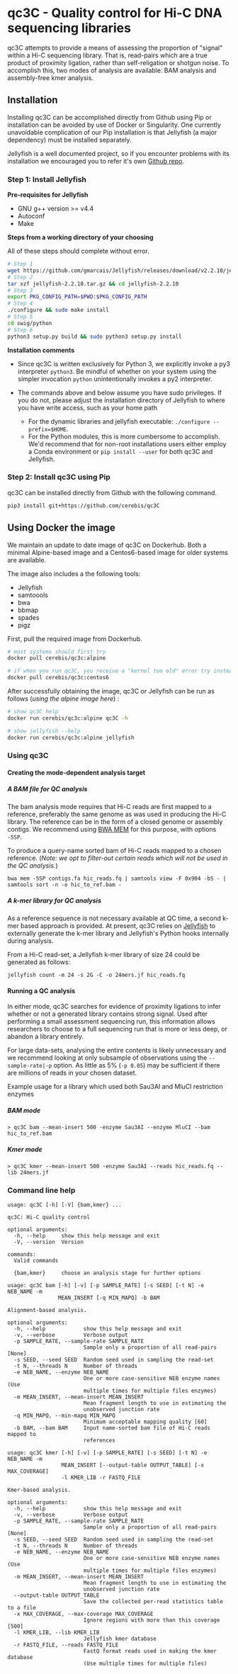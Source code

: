 # qc3C - Quality control for Hi-C DNA sequencing libraries

qc3C attempts to provide a means of assessing the proportion of "signal" within a Hi-C sequencing library. That is, read-pairs which are a true product of proximity ligation, rather than self-religation or shotgun noise. To accomplish this, two modes of analysis are available: BAM analysis and assembly-free kmer analysis. 

## Installation

Installing qc3C can be accomplished directly from Github using Pip or installation can be avoided by use of Docker or Singularity. One currently unavoidable complication of our Pip installation is that Jellyfish (a major dependency) must be installed separately.

Jellyfish is a well documented project, so if you encounter problems with its installation we encouraged you to refer it's own [Github repo](https://github.com/gmarcais/Jellyfish).

### Step 1: Install Jellyfish

**Pre-requisites for Jellyfish**

- GNU g++ version >= v4.4
- Autoconf
- Make


**Steps from a working directory of your choosing**

All of these steps should complete without error.

```bash
# Step 1
wget https://github.com/gmarcais/Jellyfish/releases/download/v2.2.10/jellyfish-2.2.10.tar.gz 
# Step 2
tar xzf jellyfish-2.2.10.tar.gz && cd jellyfish-2.2.10
# Step 3
export PKG_CONFIG_PATH=$PWD:$PKG_CONFIG_PATH
# Step 4
./configure && sudo make install
# Step 5
cd swig/python
# Step 6
python3 setup.py build && sudo python3 setup.py install
```

**Installation comments**

- Since qc3C is written exclusively for Python 3, we explicitly invoke a py3 interpreter `python3`. Be mindful of whether on your system using the simpler invocation `python` unintentionally invokes a py2 interpreter.
- The commands above and below assume you have sudo privileges. If you do not, please adjust the installation directory of Jellyfish to where you have write access, such as your home path 
  
  - For the dynamic libraries and jellyfish executable: `./configure --prefix=$HOME`. 
  - For the Python modules, this is more cumbersome to accomplish. We'd recommend that for non-root installations users either employ a Conda environment or `pip install --user` for both qc3C and Jellyfish.


### Step 2: Install qc3C using Pip

qc3C can be installed directly from Github with the following command.

```bash
pip3 install git+https://github.com/cerebis/qc3C
```

## Using Docker the image

We maintain an update to date image of qc3C on Dockerhub. Both a minimal Alpine-based image and a Centos6-based image for older systems are available.

The image also includes a the following tools:

- Jellyfish
- samtoools
- bwa
- bbmap
- spades
- pigz

First, pull the required image from Dockerhub.
```bash
# most systems should first try
docker pull cerebis/qc3c:alpine

# if when you run qc3C, you receive a "kernel too old" error try instead
docker pull cerebis/qc3c:centos6
```

After successfully obtaining the image, qc3C or Jellyfish can be run as follows (_using the alpine image here_) :
```bash
# show qc3C help
docker run cerebis/qc3c:alpine qc3C -h

# show jellyfish --help
docker run cerebis/qc3c:alpine jellyfish
```

### Using qc3C

#### Creating the mode-dependent analysis target

##### A BAM file for QC analysis
The bam analysis mode requires that Hi-C reads are first mapped to a reference, preferably the same genome as was used in producing the Hi-C library. The reference can be in the form of a closed genome or assembly contigs. We recommend using [BWA MEM](https://github.com/lh3/bwa) for this purpose, with options `-5SP`.

To produce a query-name sorted bam of Hi-C reads mapped to a chosen reference. (_Note: we opt to filter-out certain reads which will not be used in the QC analysis._)

```$bash
bwa mem -5SP contigs.fa hic_reads.fq | samtools view -F 0x904 -bS - | samtools sort -n -o hic_to_ref.bam -
```

##### A k-mer library for QC analysis
As a reference sequence is not necessary available at QC time, a second k-mer based approach is provided. At present, qc3C relies on [Jellyfish](https://github.com/gmarcais/jellyfish) to externally generate the k-mer library and Jellyfish's Python hooks internally during analysis.

From a Hi-C read-set, a Jellyfish k-mer library of size 24 could be generated as follows:

```$bash
jellyfish count -m 24 -s 2G -C -o 24mers.jf hic_reads.fq 
```

#### Running a QC analysis

In either mode, qc3C searches for evidence of proximity ligations to infer whether or not a generated library contains strong signal. Used after performing a small assessment sequencing run, this information allows researchers to choose to a full sequencing run that is more or less deep, or abandon a library entirely. 

For large data-sets, analysing the entire contents is likely unnecessary and we recommend looking at only subsample of observations using the `--sample-rate|-p` option. As little as 5% (`-p 0.05`) may be sufficient if there are millions of reads in your chosen dataset.  

Example usage for a library which used both Sau3AI and MluCI restriction enzymes

##### BAM mode
```$bash
> qc3C bam --mean-insert 500 -enzyme Sau3AI --enzyme MluCI --bam hic_to_ref.bam

```
##### Kmer mode
```$bash
> qc3C kmer --mean-insert 500 -enzyme Sau3AI --reads hic_reads.fq --lib 24mers.jf
```


### Command line help

```$bash
usage: qc3C [-h] [-V] {bam,kmer} ...

qc3C: Hi-C quality control

optional arguments:
  -h, --help     show this help message and exit
  -V, --version  Version

commands:
  Valid commands

  {bam,kmer}     choose an analysis stage for further options
```

```$bash
usage: qc3C bam [-h] [-v] [-p SAMPLE_RATE] [-s SEED] [-t N] -e NEB_NAME -m
                MEAN_INSERT [-q MIN_MAPQ] -b BAM

Alignment-based analysis.

optional arguments:
  -h, --help            show this help message and exit
  -v, --verbose         Verbose output
  -p SAMPLE_RATE, --sample-rate SAMPLE_RATE
                        Sample only a proportion of all read-pairs [None]
  -s SEED, --seed SEED  Random seed used in sampling the read-set
  -t N, --threads N     Number of threads
  -e NEB_NAME, --enzyme NEB_NAME
                        One or more case-sensitive NEB enzyme names (Use
                        multiple times for multiple files enzymes)
  -m MEAN_INSERT, --mean-insert MEAN_INSERT
                        Mean fragment length to use in estimating the
                        unobserved junction rate
  -q MIN_MAPQ, --min-mapq MIN_MAPQ
                        Minimum acceptable mapping quality [60]
  -b BAM, --bam BAM     Input name-sorted bam file of Hi-C reads mapped to
                        references
```

```$bash
usage: qc3C kmer [-h] [-v] [-p SAMPLE_RATE] [-s SEED] [-t N] -e NEB_NAME -m
                 MEAN_INSERT [--output-table OUTPUT_TABLE] [-x MAX_COVERAGE]
                 -l KMER_LIB -r FASTQ_FILE

Kmer-based analysis.

optional arguments:
  -h, --help            show this help message and exit
  -v, --verbose         Verbose output
  -p SAMPLE_RATE, --sample-rate SAMPLE_RATE
                        Sample only a proportion of all read-pairs [None]
  -s SEED, --seed SEED  Random seed used in sampling the read-set
  -t N, --threads N     Number of threads
  -e NEB_NAME, --enzyme NEB_NAME
                        One or more case-sensitive NEB enzyme names (Use
                        multiple times for multiple files enzymes)
  -m MEAN_INSERT, --mean-insert MEAN_INSERT
                        Mean fragment length to use in estimating the
                        unobserved junction rate
  --output-table OUTPUT_TABLE
                        Save the collected per-read statistics table to a file
  -x MAX_COVERAGE, --max-coverage MAX_COVERAGE
                        Ignore regions with more than this coverage [500]
  -l KMER_LIB, --lib KMER_LIB
                        Jellyfish kmer database
  -r FASTQ_FILE, --reads FASTQ_FILE
                        FastQ format reads used in making the kmer database
                        (Use multiple times for multiple files)
```
